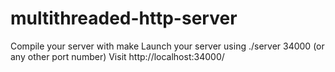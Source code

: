 # multithreaded-http-server

Compile your server with make
Launch your server using ./server 34000 (or any other port number)
Visit http://localhost:34000/

